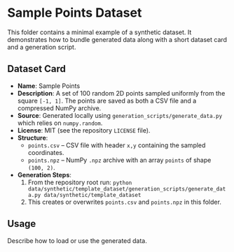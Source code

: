# Sample Points Dataset

This folder contains a minimal example of a synthetic dataset. It demonstrates
how to bundle generated data along with a short dataset card and a generation
script.

## Dataset Card

- **Name**: Sample Points
- **Description**: A set of 100 random 2D points sampled uniformly from the
  square ``[-1, 1]``. The points are saved as both a CSV file and a compressed
  NumPy archive.
- **Source**: Generated locally using ``generation_scripts/generate_data.py``
  which relies on ``numpy.random``.
- **License**: MIT (see the repository ``LICENSE`` file).
- **Structure**:
    - ``points.csv`` – CSV file with header ``x,y`` containing the sampled
      coordinates.
    - ``points.npz`` – NumPy ``.npz`` archive with an array ``points`` of shape
      ``(100, 2)``.
- **Generation Steps**:
    1. From the repository root run:
       ``python data/synthetic/template_dataset/generation_scripts/generate_data.py data/synthetic/template_dataset``
    2. This creates or overwrites ``points.csv`` and ``points.npz`` in this
       folder.

## Usage

Describe how to load or use the generated data.
